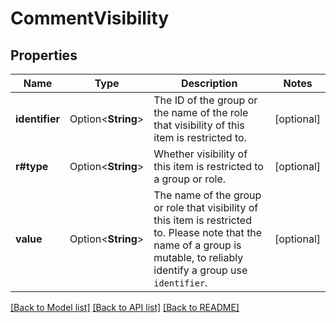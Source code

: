 # CommentVisibility

## Properties

Name | Type | Description | Notes
------------ | ------------- | ------------- | -------------
**identifier** | Option<**String**> | The ID of the group or the name of the role that visibility of this item is restricted to. | [optional]
**r#type** | Option<**String**> | Whether visibility of this item is restricted to a group or role. | [optional]
**value** | Option<**String**> | The name of the group or role that visibility of this item is restricted to. Please note that the name of a group is mutable, to reliably identify a group use `identifier`. | [optional]

[[Back to Model list]](../README.md#documentation-for-models) [[Back to API list]](../README.md#documentation-for-api-endpoints) [[Back to README]](../README.md)


